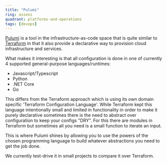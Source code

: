 ```yaml
---
title: "Pulumi"
ring: assess
quadrant: platforms-and-operations
tags: [devops]
---
```


[Pulumi](https://www.pulumi.com/) is a tool in the infrastructure-as-code space that is quite similar to [Terraform](https://www.terraform.io/) in that it also provide a declarative way to provision cloud infrastructure and services.

What makes it interesting is that all configuration is done in one of currently 4 supported general-purpose languages/runtimes:

- Javascript/Typescript
- Python
- .NET Core
- Go

This differs from the Terraform approach which is using its own domain specific 'Terraform Configuration Language'.
While Terraform kept this language intentionally small and limited in functionality in order to make it purely declarative sometimes there is the need to abstract over configuration to keep your configs "DRY".
For this there are modules in Terraform but sometimes all you need is a small function to iterate an input.

This is where Pulumi shines by allowing you to use the powers of the chosen programming language to build whatever abstractions you need to get the job done.

We currently test-drive it in small projects to compare it over Terraform.

